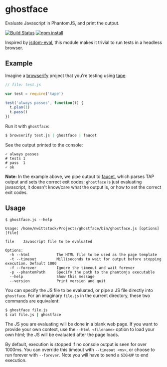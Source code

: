 # ghostface

Evaluate Javascript in PhantomJS, and print the output.

[![Build Status](http://img.shields.io/travis/fardog/ghostface/master.svg?style=flat)](https://travis-ci.org/fardog/ghostface)
[![npm install](http://img.shields.io/npm/dm/ghostface.svg?style=flat)](https://www.npmjs.org/package/ghostface)

Inspired by [jsdom-eval][], this module
makes it trivial to run tests in a headless browser.

## Example

Imagine a [browserify][] project that you're testing using [tape][]:

```javascript
// file: test.js

var test = require('tape')

test('always passes', function(t) {
  t.plan(1)
  t.pass()
})
```

Run it with `ghostface`:

```bash
$ browserify test.js | ghostface | faucet
```

See the output printed to the console:

```
✓ always passes
# tests 1
# pass  1
✓ ok
```

**Note:** In the example above, we pipe output to [faucet][], which parses TAP
output and sets the correct exit codes; `ghostface` is just evaluating
javascript, it doesn't know/care what the output is, or how to set the correct
exit codes.

## Usage

```
$ ghostface.js --help

Usage: /home/nwittstock/Projects/ghostface/bin/ghostface.js [options] [file]

file    Javascript file to be evaluated

Options:
  -h --html            The HTML file to be used as the page template
  -t --timeout         Milliseconds to wait for output before stopping execution. Default 1000
  -f --forever         Ignore the timeout and wait forever
  -p --phantomPath     Specify the path to the phantomjs executable
  --help               Show this message
  --version            Print version and quit
```

You can specify the JS file to be evaluated, or pipe a JS file directly into
`ghostface`. For an imaginary `file.js` in the current directory, these two
commands are equivalent:

```bash
$ ghostface file.js
$ cat file.js | ghostface
```

The JS you are evaluating will be done in a blank web page. If you want to
provide your own context, use the `--html <filename>` option to load your own
html; the JS will be evaluated after the page loads.

By default, execution is stopped if no console output is seen for over 1000ms.
You can override this timeout with `--timeout <ms>`, or choose to run forever
with `--forever`. Note you will have to send a `SIGHUP` to end execution.

[jsdom-eval]: https://github.com/hayes/jsdom-eval
[tape]: https://github.com/substack/tape
[browserify]: https://github.com/substack/node-browserify
[faucet]: https://github.com/substack/faucet
